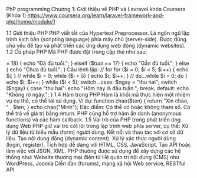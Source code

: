 PhP programming
Chương 1: Giới thiệu về PHP và Lavravel khóa Coursera (Khóa 1)
https://www.coursera.org/learn/laravel-framework-and-php/home/module/1

1.1 Giới thiệu PHP
PHP viết tắt của Hypertext Preprocessor.
Là ngôn ngữ lập trình kịch bản (scripting language) phía máy chủ (server-side).
Được dùng chủ yếu để tạo và phát triển các ứng dụng web động (dynamic websites).
1.2 Cú pháp PHP
Mã PHP được đặt trong cặp thẻ như sau:

<?php

Một số điểm cú pháp cơ bản:

Biến bắt đầu với ký hiệu $, ví dụ: $ten = "phenikaa";

Câu lệnh kết thúc bằng dấu ;

Chú thích:

Một dòng: // đây là chú thích

Nhiều dòng: /* chú thích nhiều dòng */

1.3 Cấu trúc điều khiển
PHP hỗ trợ đầy đủ các cấu trúc điều khiển như các ngôn ngữ lập trình phổ biến khác:

Câu lệnh điều kiện: if ($tuoi >= 18) { echo "Đã đủ tuổi."; } elseif ($tuoi == 17) { echo "Gần đủ tuổi."; } else { echo "Chưa đủ tuổi."; }

Câu lệnh lặp: // for for ($i = 0; $i < 5; $i++) { echo $i; }

// while $i = 0; while ($i < 5) { echo $i; $i++; }

// do...while $i = 0; do { echo $i; $i++; } while ($i < 5);

switch...case: $ngay = "thu hai"; switch ($ngay) { case "thu hai": echo "Hôm nay là đầu tuần."; break; default: echo "Không rõ ngày."; }

1.4 Hàm trong PHP
Hàm là khối mã thực hiện một nhiệm vụ cụ thể, có thể tái sử dụng.

Ví dụ: function chao($ten) { return "Xin chào, " . $ten; }

echo chao("Minh");

Đặc điểm:

Có thể có hoặc không tham số.

Có thể trả về giá trị bằng return.

PHP cũng hỗ trợ hàm ẩn danh (anonymous functions) và các hàm callback.

1.5 Vai trò của PHP trong phát triển ứng dụng Web
PHP giữ vai trò cốt lõi trong lập trình web phía server, cụ thể:

Xử lý dữ liệu từ biểu mẫu (form) người dùng.

Kết nối và thao tác với cơ sở dữ liệu.

Tạo nội dung động (dynamic content).

Xử lý xác thực người dùng (login, register).

Tích hợp dễ dàng với HTML, CSS, JavaScript.

Tạo API hoặc làm việc với JSON, XML.

PHP thường được sử dụng để xây dựng các hệ thống như:

Website thương mại điện tử

Hệ quản trị nội dung (CMS) như WordPress, Joomla

Diễn đàn (forums), mạng xã hội

Web service, RESTful API
